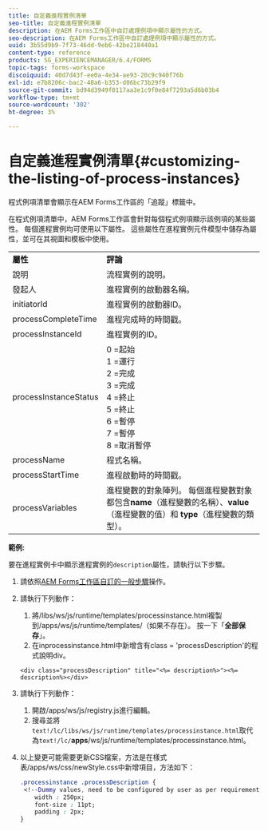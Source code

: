 ```yaml
---
title: 自定義進程實例清單
seo-title: 自定義進程實例清單
description: 在AEM Forms工作區中自訂處理例項中顯示屬性的方式。
seo-description: 在AEM Forms工作區中自訂處理例項中顯示屬性的方式。
uuid: 3b55d9b9-7f73-46dd-9eb6-42be218440a1
content-type: reference
products: SG_EXPERIENCEMANAGER/6.4/FORMS
topic-tags: forms-workspace
discoiquuid: 40d7d43f-ee0a-4e34-ae93-20c9c940f76b
exl-id: e7b8206c-bac2-48a6-b353-d06bc73b29f9
source-git-commit: bd94d3949f0117aa3e1c9f0e84f7293a5d6b03b4
workflow-type: tm+mt
source-wordcount: '302'
ht-degree: 3%

---
```


# 自定義進程實例清單{#customizing-the-listing-of-process-instances}

程式例項清單會顯示在AEM Forms工作區的「追蹤」標籤中。

在程式例項清單中，AEM Forms工作區會針對每個程式例項顯示該例項的某些屬性。 每個進程實例均可使用以下屬性。 這些屬性在進程實例元件模型中儲存為屬性，並可在其視圖和模板中使用。

<table> 
 <tbody> 
  <tr> 
   <td><strong>屬性</strong></td> 
   <td><strong>評論</strong></td> 
  </tr> 
  <tr> 
   <td>說明</td> 
   <td>流程實例的說明。</td> 
  </tr> 
  <tr> 
   <td>發起人</td> 
   <td>進程實例的啟動器名稱。</td> 
  </tr> 
  <tr> 
   <td>initiatorId</td> 
   <td>進程實例的啟動器ID。</td> 
  </tr> 
  <tr> 
   <td>processCompleteTime</td> 
   <td>進程完成時的時間戳。</td> 
  </tr> 
  <tr> 
   <td>processInstanceId</td> 
   <td>進程實例的ID。</td> 
  </tr> 
  <tr> 
   <td>processInstanceStatus</td> 
   <td>0 =起始<br /> 1 =運行<br /> 2 =完成<br /> 3 =完成<br /> 4 =終止<br /> 5 =終止<br /> 6 =暫停<br /> 7 =暫停<br /> 8 =取消暫停</td> 
  </tr> 
  <tr> 
   <td>processName</td> 
   <td>程式名稱。</td> 
  </tr> 
  <tr> 
   <td>processStartTime</td> 
   <td>進程啟動時的時間戳。</td> 
  </tr> 
  <tr> 
   <td>processVariables</td> 
   <td>進程變數的對象陣列。 每個進程變數對象都包含<strong>name</strong>（進程變數的名稱）、<strong>value</strong>（進程變數的值）和<strong> type</strong>（進程變數的類型）。</td> 
  </tr> 
 </tbody> 
</table>

**範例:**

要在進程實例卡中顯示進程實例的`description`屬性，請執行以下步驟。

1. 請依照[AEM Forms工作區自訂的一般步驟](/help/forms/using/generic-steps-html-workspace-customization.md)操作。
1. 請執行下列動作：

   1. 將/libs/ws/js/runtime/templates/processinstance.html複製到/apps/ws/js/runtime/templates/（如果不存在）。 按一下「**全部保存**」。
   1. 在inprocessinstance.html中新增含有class = &#39;processDescription&#39;的程式說明div。

   ```
   <div class="processDescription" title="<%= description%>"><%= description%></div>
   ```

1. 請執行下列動作：

   1. 開啟/apps/ws/js/registry.js進行編輯。
   1. 搜尋並將`text!/lc/libs/ws/js/runtime/templates/processinstance.html`取代為&#x200B;`text!/lc/`**apps**/ws/js/runtime/templates/processinstance.html。

1. 以上變更可能需要更新CSS檔案，方法是在樣式表/apps/ws/css/newStyle.css中新增項目，方法如下：

   ```css
   .processinstance .processDescription {
    <!--Dummy values, need to be configured by user as per requirement as well as user can add or delete any property depending upon requirement-->
       width : 250px;
       font-size : 11pt;
       padding : 2px;
   }
   ```
